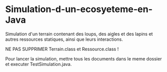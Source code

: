 # Simulation-d-un-ecosyeteme-en-Java
Simulation d'un terrain contenant des loups, des aigles et des lapins et autres ressources statiques, ainsi que leurs interactions.

NE PAS SUPPRIMER Terrain.class et Ressource.class !

Pour lancer la simulation, mettre tous les documents dans le meme dossier et executer TestSimulation.java. 
